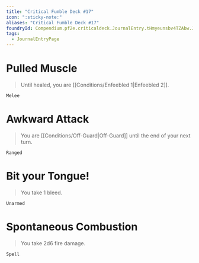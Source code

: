 ```yaml
---
title: "Critical Fumble Deck #17"
icon: ":sticky-note:"
aliases: "Critical Fumble Deck #17"
foundryId: Compendium.pf2e.criticaldeck.JournalEntry.tHmyeunsbv4TZAbw.JournalEntryPage.vFjWSlbJ9kWr7dhQ
tags:
  - JournalEntryPage
---
```

# Pulled Muscle

> Until healed, you are [[Conditions/Enfeebled 1|Enfeebled 2]].

`Melee`

# Awkward Attack

> You are [[Conditions/Off-Guard|Off-Guard]] until the end of your next turn.

`Ranged`

# Bit your Tongue!

> You take 1 bleed.

`Unarmed`

# Spontaneous Combustion

> You take 2d6 fire damage.

`Spell`